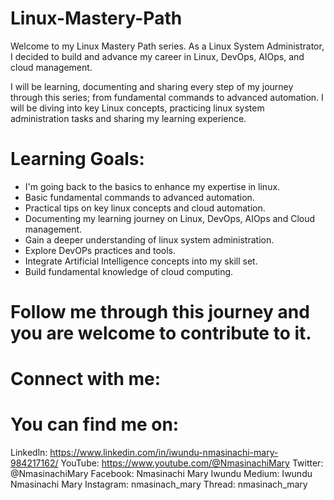 # Linux-Mastery-Path

Welcome to my Linux Mastery Path series.
As a Linux System Administrator, I decided to build and advance my career in Linux, DevOps, AIOps, and cloud management.

I will be learning, documenting and sharing every step of my journey through this series; from fundamental commands to advanced automation.
I will be diving into key Linux concepts, practicing linux system administration tasks and sharing my learning experience.

# Learning Goals:
* I'm going back to the basics to enhance my expertise in linux.
* Basic fundamental commands to advanced automation.
* Practical tips on key linux concepts and cloud automation.
* Documenting my learning journey on Linux, DevOps, AIOps and Cloud management.
* Gain a deeper understanding of linux system administration.
* Explore DevOPs practices and tools.
* Integrate Artificial Intelligence concepts into my skill set.
* Build fundamental knowledge of cloud computing.

# Follow me through this journey and you are welcome to contribute to it.

# Connect with me:
# You can find me on:
Linkedln: https://www.linkedin.com/in/iwundu-nmasinachi-mary-984217162/
YouTube: https://www.youtube.com/@NmasinachiMary
Twitter: @NmasinachiMary
Facebook: Nmasinachi Mary Iwundu
Medium: Iwundu Nmasinachi Mary
Instagram: nmasinach_mary
Thread: nmasinach_mary

